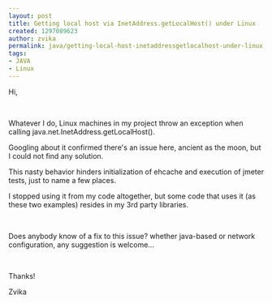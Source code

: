 ```yaml
---
layout: post
title: Getting local host via InetAddress.getLocalHost() under Linux
created: 1297089623
author: zvika
permalink: java/getting-local-host-inetaddressgetlocalhost-under-linux
tags:
- JAVA
- Linux
---
```

<p>Hi,</p>
<p>&nbsp;</p>
<p>Whatever I do, Linux machines in my project throw an exception when calling java.net.InetAddress.getLocalHost().</p>
<p>Googling about it confirmed there's an issue here, ancient as the moon, but I could not find any solution. </p>
<p>This nasty behavior hinders initialization of ehcache and execution of jmeter tests, just to name a few places. </p>
<p>I stopped using it from my code altogether, but some code that uses it (as these two examples) resides in my 3rd party libraries.</p>
<p>&nbsp;</p>
<p>Does anybody know of a fix to this issue? whether java-based or network configuration, any suggestion is welcome...</p>
<p>&nbsp;</p>
<p>Thanks!</p>
<p>Zvika</p>
<p>&nbsp;</p>
